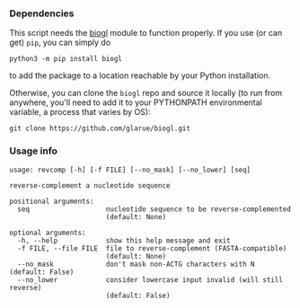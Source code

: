 ### Dependencies

This script needs the [biogl](https://github.com/glarue/biogl) module to function properly. If you use (or can get) `pip`, you can simply do

```python3 -m pip install biogl```

to add the package to a location reachable by your Python installation. 

Otherwise, you can clone the `biogl` repo and source it locally (to run from anywhere, you'll need to add it to your PYTHONPATH environmental variable, a process that varies by OS):

```git clone https://github.com/glarue/biogl.git```

### Usage info

```
usage: revcomp [-h] [-f FILE] [--no_mask] [--no_lower] [seq]

reverse-complement a nucleotide sequence

positional arguments:
  seq                   nucleotide sequence to be reverse-complemented
                        (default: None)

optional arguments:
  -h, --help            show this help message and exit
  -f FILE, --file FILE  file to reverse-complement (FASTA-compatible)
                        (default: None)
  --no_mask             don't mask non-ACTG characters with N (default: False)
  --no_lower            consider lowercase input invalid (will still reverse)
                        (default: False)
```
